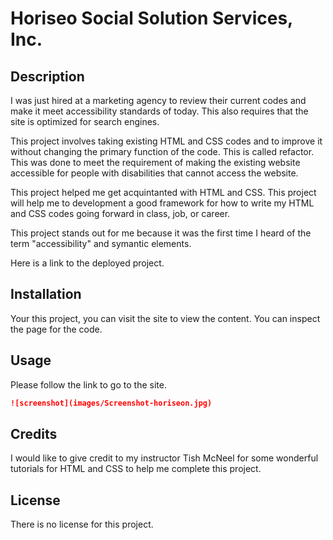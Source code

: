 # Horiseo Social Solution Services, Inc.

## Description

I was just hired at a marketing agency to review their current codes and make it meet accessibility standards of today. This also requires that the site is optimized for search engines. 

This project involves taking existing HTML and CSS codes and to improve it without changing the primary function of the code. This is called refactor. This was done to meet the requirement of making the existing website accessible for people with disabilities that cannot access the website. 

This project helped me get acquintanted with HTML and CSS. This project will help me to development a good framework for how to write my HTML and CSS codes going forward in class, job, or career. 

This project stands out for me because it was the first time I heard of the term "accessibility" and symantic elements. 

Here is a link to the deployed project. 

<link>

## Installation

Your this project, you can visit the site to view the content. You can inspect the page for the code. 
## Usage
Please follow the link to go to the site. 

```md
![screenshot](images/Screenshot-horiseon.jpg)
```
## Credits

I would like to give credit to my instructor Tish McNeel for some wonderful tutorials for HTML and CSS to help me complete this project. 

## License

There is no license for this project. 
